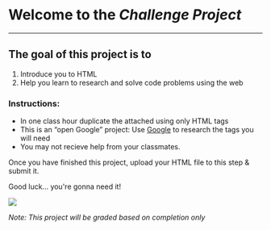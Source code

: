 
# Welcome to the _Challenge Project_

---

## The goal of this project is to

1. Introduce you to HTML 
2. Help you learn to research and solve code problems using the web

### Instructions:
- In one class hour duplicate the attached using only HTML tags
- This is an “open Google” project: Use [Google](http://google.com) to research the tags you will need
- You may not recieve help from your classmates.

Once you have finished this project, upload your HTML file to this step & submit it.

Good luck... you're gonna need it!

![](http://upload.wikimedia.org/wikipedia/en/f/f4/HanSolo.jpg)

_Note: This project will be graded based on completion only_

